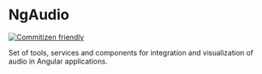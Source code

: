 # NgAudio


[![Commitizen friendly](https://img.shields.io/badge/commitizen-friendly-brightgreen.svg)](http://commitizen.github.io/cz-cli/)


Set of tools, services and components for integration and visualization of audio in Angular applications.
